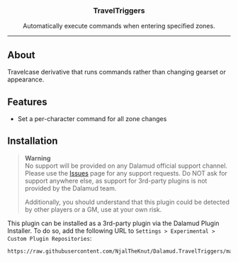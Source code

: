 <div align="center">
  
### TravelTriggers
Automatically execute commands when entering specified zones.
</div>

---

## About 
Travelcase derivative that runs commands rather than changing gearset or appearance.

## Features
- Set a per-character command for all zone changes

## Installation
> **Warning**  
> No support will be provided on any Dalamud official support channel. Please use the [Issues](https://github.com/NjalTheKnut/Dalamud.TravelTriggers/issues) page for any support requests. Do NOT ask for support anywhere else, as support for 3rd-party plugins is not provided by the Dalamud team. 
> 
> Additionally, you should understand that this plugin could be detected by other players or a GM, use at your own risk.

This plugin can be installed as a 3rd-party plugin via the Dalamud Plugin Installer. To do so, add the following URL to `Settings > Experimental > Custom Plugin Repositories`:

```
https://raw.githubusercontent.com/NjalTheKnut/Dalamud.TravelTriggers/main/repo.json
```
